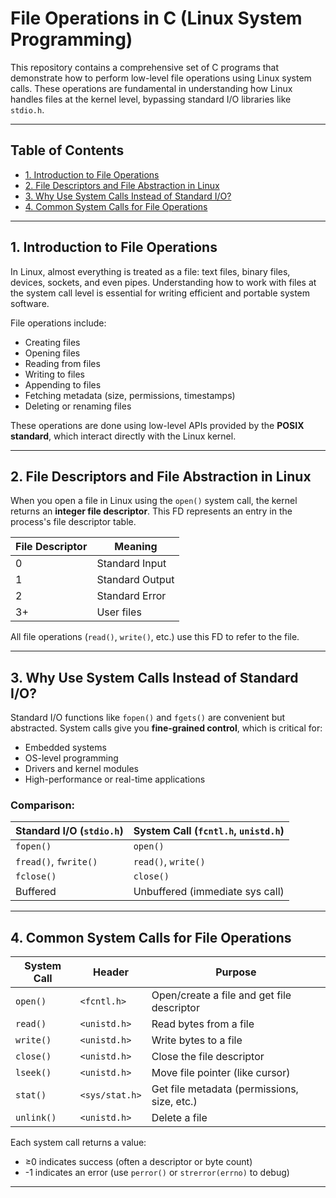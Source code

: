# File Operations in C (Linux System Programming)

This repository contains a comprehensive set of C programs that demonstrate how to perform low-level file operations using Linux system calls. These operations are fundamental in understanding how Linux handles files at the kernel level, bypassing standard I/O libraries like `stdio.h`.

---

## Table of Contents

- [1. Introduction to File Operations](#1-introduction-to-file-operations)
- [2. File Descriptors and File Abstraction in Linux](#2-file-descriptors-and-file-abstraction-in-linux)
- [3. Why Use System Calls Instead of Standard I/O?](#3-why-use-system-calls-instead-of-standard-io)
- [4. Common System Calls for File Operations](#4-common-system-calls-for-file-operations)


---

## 1. Introduction to File Operations

In Linux, almost everything is treated as a file: text files, binary files, devices, sockets, and even pipes. Understanding how to work with files at the system call level is essential for writing efficient and portable system software.

File operations include:

- Creating files
- Opening files
- Reading from files
- Writing to files
- Appending to files
- Fetching metadata (size, permissions, timestamps)
- Deleting or renaming files

These operations are done using low-level APIs provided by the **POSIX standard**, which interact directly with the Linux kernel.

---

## 2. File Descriptors and File Abstraction in Linux

When you open a file in Linux using the `open()` system call, the kernel returns an **integer file descriptor**. This FD represents an entry in the process's file descriptor table.

| File Descriptor | Meaning         |
|-----------------|-----------------|
| 0               | Standard Input  |
| 1               | Standard Output |
| 2               | Standard Error  |
| 3+              | User files      |

All file operations (`read()`, `write()`, etc.) use this FD to refer to the file.

---

## 3. Why Use System Calls Instead of Standard I/O?

Standard I/O functions like `fopen()` and `fgets()` are convenient but abstracted. System calls give you **fine-grained control**, which is critical for:

- Embedded systems
- OS-level programming
- Drivers and kernel modules
- High-performance or real-time applications

### Comparison:

| Standard I/O (`stdio.h`)  | System Call (`fcntl.h`, `unistd.h`) |
|---------------------------|--------------------------------------|
| `fopen()`                 | `open()`                             |
| `fread()`, `fwrite()`     | `read()`, `write()`                  |
| `fclose()`                | `close()`                            |
| Buffered                  | Unbuffered (immediate sys call)      |

---

## 4. Common System Calls for File Operations

| System Call | Header         | Purpose                                        |
|-------------|----------------|------------------------------------------------|
| `open()`    | `<fcntl.h>`    | Open/create a file and get file descriptor     |
| `read()`    | `<unistd.h>`   | Read bytes from a file                         |
| `write()`   | `<unistd.h>`   | Write bytes to a file                          |
| `close()`   | `<unistd.h>`   | Close the file descriptor                      |
| `lseek()`   | `<unistd.h>`   | Move file pointer (like cursor)                |
| `stat()`    | `<sys/stat.h>` | Get file metadata (permissions, size, etc.)    |
| `unlink()`  | `<unistd.h>`   | Delete a file                                  |

Each system call returns a value:
- ≥0 indicates success (often a descriptor or byte count)
- -1 indicates an error (use `perror()` or `strerror(errno)` to debug)

---

